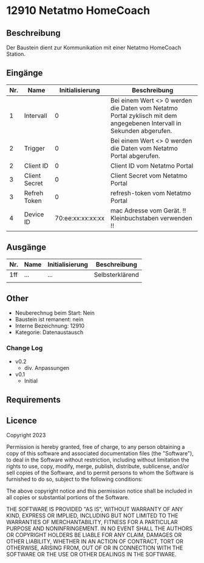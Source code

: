 # 12910 Netatmo HomeCoach

## Beschreibung 

Der Baustein dient zur Kommunikation mit einer Netatmo HomeCoach Station.

## Eingänge

| Nr. | Name          | Initialisierung   | Beschreibung                                                                                                          |
|-----|---------------|-------------------|-----------------------------------------------------------------------------------------------------------------------|
| 1   | Intervall     | 0                 | Bei einem Wert <> 0 werden die Daten vom Netatmo Portal zyklisch mit dem angegebenen Intervall in Sekunden abgerufen. |
| 2   | Trigger       | 0                 | Bei einem Wert <> 0 werden die Daten vom Netatmo Portal abgerufen.                                                    |
| 2   | Client ID     | 0                 | Client ID vom Netatmo Portal                                                                                          |
| 3   | Client Secret | 0                 | Client Secret vom Netatmo Portal                                                                                      |    
| 3   | Refreh Token  | 0                 | refresh-token vom Netatmo Portal                                                                                      |
| 4   | Device ID     | 70:ee:xx:xx:xx:xx | mac Adresse vom Gerät. !! Kleinbuchstaben verwenden !!                                                                |


## Ausgänge

| Nr.    | Name          | Initialisierung | Beschreibung                                                   |
|--------|---------------|-----------------|----------------------------------------------------------------|
| 1ff    | ...           | ...             | Selbsterklärend                                                |
|        |               |                 |                                                                |




## Other

- Neuberechnug beim Start: Nein
- Baustein ist remanent: nein
- Interne Bezeichnung: 12910
- Kategorie: Datenaustausch

### Change Log

- v0.2
  - div. Anpassungen
 - v0.1
   - Initial

   


## Requirements


## Licence

Copyright 2023

Permission is hereby granted, free of charge, to any person obtaining a copy of this software and associated documentation files (the "Software"), to deal in the Software without restriction, including without limitation the rights to use, copy, modify, merge, publish, distribute, sublicense, and/or sell copies of the Software, and to permit persons to whom the Software is furnished to do so, subject to the following conditions:

The above copyright notice and this permission notice shall be included in all copies or substantial portions of the Software.

THE SOFTWARE IS PROVIDED "AS IS", WITHOUT WARRANTY OF ANY KIND, EXPRESS OR IMPLIED, INCLUDING BUT NOT LIMITED TO THE WARRANTIES OF MERCHANTABILITY, FITNESS FOR A PARTICULAR PURPOSE AND NONINFRINGEMENT. IN NO EVENT SHALL THE AUTHORS OR COPYRIGHT HOLDERS BE LIABLE FOR ANY CLAIM, DAMAGES OR OTHER LIABILITY, WHETHER IN AN ACTION OF CONTRACT, TORT OR OTHERWISE, ARISING FROM, OUT OF OR IN CONNECTION WITH THE SOFTWARE OR THE USE OR OTHER DEALINGS IN THE SOFTWARE.
